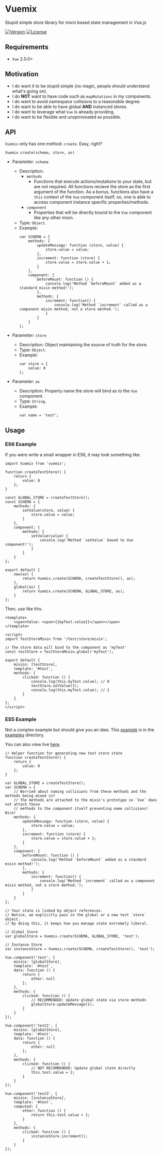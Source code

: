 # Vuemix
Stupid simple store library for mixin based state management in Vue.js

<a href="https://www.npmjs.com/package/vuemix"><img src="https://img.shields.io/badge/version-1.0.0-blue.svg" alt="Version"></a>
<a href="https://www.npmjs.com/package/vuemix"><img src="https://img.shields.io/badge/license-MIT-blue.svg" alt="License"></a>

## Requirements
* `Vue` 2.0.0+

## Motivation
* I do want it to be stupid simple (no magic, people should understand what's going on).
* I do **NOT** want to have code such as `mapMutations` in my components.
* I do want to avoid namespace collisions to a reasonable degree.
* I do want to be able to have global **AND** instanced stores.
* I do want to leverage what `Vue` is already providing.
* I do want to be flexible and unopinionated as possible.

## API
`Vuemix` only has one method: `create`. Easy, right?

`Vuemix.create(schema, store, as)`

* Parameter: `schema`
    * Description:
        * `methods`
            * Functions that execute actions/mutations to your state, but are not required. All functions recieve the store as the first argument of the function. As a bonus, functions also have a `this` context of the `Vue` component itself; so, one is able to access component instance specific properties/methods.
        * `component`
            * Properties that will be directly bound to the `Vue` component like any other mixin.
    * Type: `Object`.
    * Example:
        ```
        var SCHEMA = {
            methods: {
                updateMessage: function (store, value) {
                    store.value = value;
                },
                increment: function (store) {
                    store.value = store.value + 1;
                }
            },
            component: {
                beforeMount: function () {
                    console.log('Method `beforeMount` added as a standard mixin method!');
                },
                methods: {
                    increment: function() {
                        console.log('Method `increment` called as a component mixin method, not a store method.');
                    }
                }
            }
        };
        ```

* Parameter: `store`
    * Description: Object maintaining the source of truth for the store.
    * Type: `Object`.
    * Example:
        ```
        var store = {
            value: 0
        };
        ```

* Parameter: `as`
    * Description: Property name the store will bind as to the `Vue` component.
    * Type: `String`.
    * Example:
        ```
        var name = 'test';
        ```

## Usage

### ES6 Example

If you were write a small wrapper in ES6, it may look something like.
```
import Vuemix from 'vuemix';

function createTestStore() {
    return {
        value: 0
    };
}

const GLOBAL_STORE = createTestStore();
const SCHEMA = {
    methods: {
        setValue(store, value) {
            store.value = value;
        }
    },
    component: {
        methods: {
            setValue(value) {
                console.log('Method `setValue` bound to Vue component!');
            }
        }
    }
};

export default {
    new(as) {
        return Vuemix.create(SCHEMA, createTestStore(), as);
    },
    global(as) {
        return Vuemix.create(SCHEMA, GLOBAL_STORE, as);
    }
};
```

Then, use like this.
```
<template>
    <span>Value: <span>{{myTest.value}}</span></span>
</template>

<script>
import TestStoreMixin from '/test/store/mixin';

// The store data will bind to the component as 'myTest'
const testStore = TestStoreMixin.global('myTest');

export default {
    mixins: [testStore],
    template: '#test',
    methods: {
        clicked: function () {
            console.log(this.myTest.value); // 0
            testStore.setValue(1);
            console.log(this.myTest.value); // 1
        }
    }
};
</script>
```

### ES5 Example

Not a complex example but should give you an idea. This [example](https://github.com/tbaeg/vuemix/blob/master/examples/index.html) is in the [examples](https://github.com/tbaeg/vuemix/tree/master/examples) directory.

You can also view live [here](https://rawgit.com/tbaeg/vuemix/master/examples/index.html).
```
// Helper function for generating new test store state
function createTestStore() {
    return {
        value: 0
    };
}

var GLOBAL_STORE = createTestStore();
var SCHEMA = {
    // Worried about naming collisions from these methods and the methods being mixed in?
    // The methods are attached to the mixin's prototype so `Vue` does not attach those
    // methods to the component itself preventing name collisions! Nice!
    methods: {
        updateMessage: function (store, value) {
            store.value = value;
        },
        increment: function (store) {
            store.value = store.value + 1;
        }
    },
    component: {
        beforeMount: function () {
            console.log('Method `beforeMount` added as a standard mixin method!');
        },
        methods: {
            increment: function() {
                console.log('Method `increment` called as a component mixin method, not a store method.');
            }
        }
    }
};

// Your state is linked by object references.
// Notice, we explicitly pass in the global or a new test `store` object.
// By doing this, it keeps how you manage state extremely liberal.

// Global Store
var globalStore = Vuemix.create(SCHEMA, GLOBAL_STORE, 'test');

// Instance Store
var instanceStore = Vuemix.create(SCHEMA, createTestStore(), 'test');

Vue.component('test', {
    mixins: [globalStore],
    template: '#test',
    data: function () {
        return {
            other: null
        };
    },
    methods: {
        clicked: function () {
            // RECOMMENDED: Update global state via store methods
            globalStore.updateMessage(1);
        }
    }
});

Vue.component('test2', {
    mixins: [globalStore],
    template: '#test',
    data: function () {
        return {
            other: null
        };
    },
    methods: {
        clicked: function () {
            // NOT RECOMMENDED: Update global state directly
            this.test.value = 2;
        }
    }
});

Vue.component('test3', {
    mixins: [instanceStore],
    template: '#test',
    computed: {
        other: function () {
            return this.test.value + 1;
        }
    },
    methods: {
        clicked: function () {
            instanceStore.increment();
        }
    }
});
```
